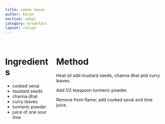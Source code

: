 ```yaml
---
title: Lemon Sevai
author: Karen
section: udupi
category: breakfast
layout: recipe
---
```


<br>
<div class='columns'> <div class='column is-one-third p-3' markdown='1'>

# Ingredients

* cooked sevai
* mustard seeds
* channa dhal
* curry leaves
* turmeric powder
* juice of one sour lime



</div> <div class='column is-two-thirds p-3' markdown='1'>

# Method

Heat oil add mustard seeds, channa dhal and curry leaves.

Add 1/2 teaspoon turmeric powder.

Remove from flame; add cooked sevai and lime juice.



</div> </div>